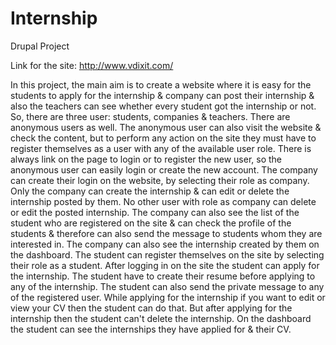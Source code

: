 Internship
==========

Drupal Project

Link for the site: http://www.vdixit.com/

In this project, the main aim is to create a website where it is easy for the students to apply for the internship & company can post their internship & also the teachers can see whether every student got the internship or not.
So, there are three user: students, companies & teachers. There are anonymous users as well.
The anonymous user can also visit the website & check the content, but to perform any action on the site they must have to register themselves as a user with any of the available user role. There is always link on the page to login or to register the new user, so the anonymous user can easily login or create the new account. 
The company can create their login on the website, by selecting their role as company. Only the company can create the internship & can edit or delete the internship posted by them. No other user with role as company can delete or edit the posted internship. The company can also see the list of the student who are registered on the site & can check the profile of the students & therefore can also send the  message to students whom they are interested in. The company can also see the internship created by  them on the dashboard.
The student can register themselves on the site by selecting their role as a student. After logging in on the site the student can apply for the internship. The student have to create their resume before applying to any of the internship. The student can also send the private message to any of the registered user. While applying for the internship if you want to edit or view your CV then the student can do that. But after applying for the internship then the student can't delete the internship. On the dashboard the student can see the internships they have applied for & their CV. 
